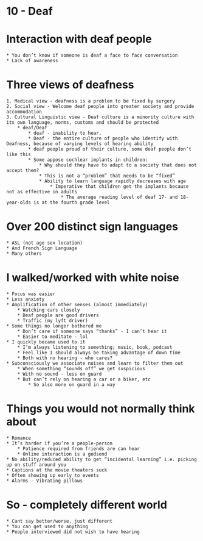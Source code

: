 10 - Deaf
===
Interaction with deaf people
====
    * You don’t know if someone is deaf a face to face conversation
    * Lack of awareness

Three views of deafness
====
    1. Medical view - deafness is a problem to be fixed by surgery
    2. Social view - Welcome deaf people into greater society and provide accommodation
    3. Cultural Linguistic view - Deaf culture is a minority culture with its own language, norms, customs and should be protected
        * deaf/Deaf
            * deaf - inability to hear.
            * Deaf - the entire culture of people who identify with Deafness, because of varying levels of hearing ability
            * deaf people proud of their culture, some deaf people don’t like this
            * Some appose cochlear implants in children:
                * Why should they have to adapt to a society that does not accept them?
                * This is not a “problem” that needs to be “fixed”
                * Ability to learn language rapidly decreases with age
                    * Imperative that children get the implants because not as effective in adults
                        * The average reading level of deaf 17- and 18-year-olds is at the fourth grade level

Over 200 distinct sign languages
====
    * ASL (not age sex location)
    * And French Sign Language
    * Many others

I walked/worked with white noise
====
    * Focus was easier
    * Less anxiety
    * Amplification of other senses (almost immediately)
        * Watching cars closely
        * Deaf people are good drivers
        * Traffic (my lyft driver)
    * Some things no longer bothered me
        * Don’t care if someone says “thanks” - I can’t hear it
        * Easier to meditate - lol
    * I quickly became used to it
        * I’m always listening to something; music, book, podcast
        * Feel like I should always be taking advantage of down time
        * Both with no hearing - who cares?
    * Subconsciously we associate noises and learn to filter them out
        * When something “sounds off” we get suspicious
        * With no sound - less on guard
        * But can’t rely on hearing a car or a biker, etc
            * So also more on guard in a way

Things you would not normally think about
====
    * Romance
    * It’s harder if you’re a people-person
        * Patience required from friends are can hear
        * Online interaction is a godsend
    * No ability/reduced ability to get “incidental learning” i.e. picking up on stuff around you
    * Captions at the movie theaters suck
    * Often showing up early to events
    * Alarms - Vibrating pillows

So - completely different world
====
    * Cant say better/worse, just different
    * You can get used to anything
    * People interviewed did not wish to have hearing
